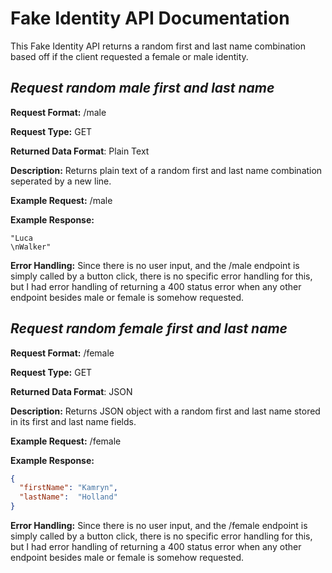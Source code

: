 # Fake Identity API Documentation
This Fake Identity API returns a random first and last name combination based off
if the client requested a female or male identity.

## *Request random male first and last name*
**Request Format:** /male

**Request Type:** GET

**Returned Data Format**: Plain Text

**Description:** Returns plain text of a random first and last name combination seperated
by a new line.


**Example Request:** /male

**Example Response:**

```
"Luca
\nWalker"
```

**Error Handling:**
Since there is no user input, and the /male endpoint is simply called by a button click, there is
no specific error handling for this, but I had error handling of returning a 400 status error
when any other endpoint besides male or female is somehow requested.

## *Request random female first and last name*
**Request Format:** /female

**Request Type:** GET

**Returned Data Format**: JSON

**Description:** Returns JSON object with a random first and last name stored in its
first and last name fields.

**Example Request:** /female

**Example Response:**

```json
{
  "firstName": "Kamryn",
  "lastName":  "Holland"
}
```

**Error Handling:**
Since there is no user input, and the /female endpoint is simply called by a button click, there is
no specific error handling for this, but I had error handling of returning a 400 status error
when any other endpoint besides male or female is somehow requested.
